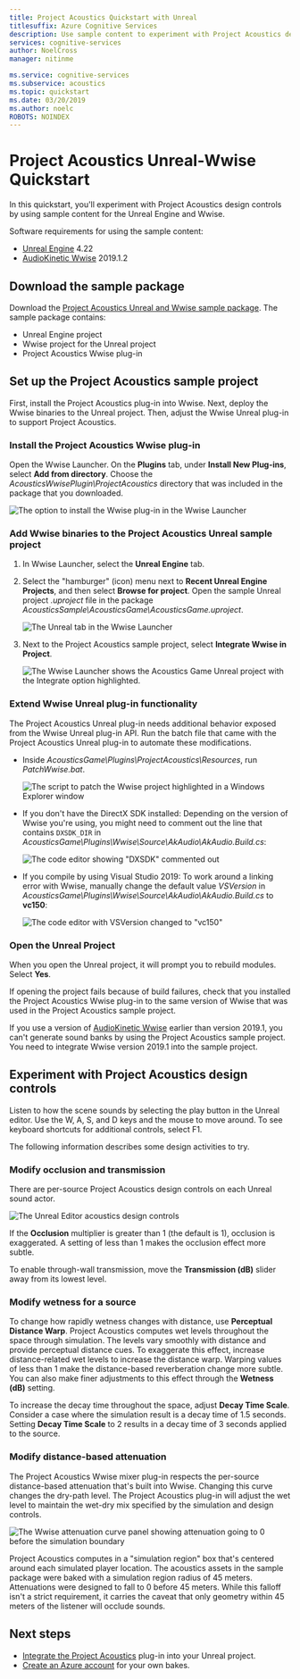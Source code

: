 ```yaml
---
title: Project Acoustics Quickstart with Unreal
titlesuffix: Azure Cognitive Services
description: Use sample content to experiment with Project Acoustics design controls in Unreal and Wwise, and deploy to Windows Desktop.
services: cognitive-services
author: NoelCross
manager: nitinme

ms.service: cognitive-services
ms.subservice: acoustics
ms.topic: quickstart
ms.date: 03/20/2019
ms.author: noelc
ROBOTS: NOINDEX
---
```


# Project Acoustics Unreal-Wwise Quickstart
In this quickstart, you'll experiment with Project Acoustics design controls by using sample content for the Unreal Engine and Wwise.

Software requirements for using the sample content:
* [Unreal Engine](https://www.unrealengine.com/) 4.22
* [AudioKinetic Wwise](https://www.audiokinetic.com/products/wwise/) 2019.1.2

## Download the sample package
Download the [Project Acoustics Unreal and Wwise sample package](https://www.microsoft.com/download/details.aspx?id=58090). The sample package contains:
- Unreal Engine project
- Wwise project for the Unreal project
- Project Acoustics Wwise plug-in

## Set up the Project Acoustics sample project
First, install the Project Acoustics plug-in into Wwise. Next, deploy the Wwise binaries to the Unreal project. Then, adjust the Wwise Unreal plug-in to support Project Acoustics.

### Install the Project Acoustics Wwise plug-in
Open the Wwise Launcher. On the **Plugins** tab, under **Install New Plug-ins**, select **Add from directory**. Choose the *AcousticsWwisePlugin\ProjectAcoustics* directory that was included in the package that you downloaded.

![The option to install the Wwise plug-in in the Wwise Launcher](media/wwise-install-new-plugin.png)

### Add Wwise binaries to the Project Acoustics Unreal sample project
1. In Wwise Launcher, select the **Unreal Engine** tab. 
1. Select the "hamburger" (icon) menu next to **Recent Unreal Engine Projects**, and then select **Browse for project**. Open the sample Unreal project *.uproject* file in the package *AcousticsSample\AcousticsGame\AcousticsGame.uproject*.

   ![The Unreal tab in the Wwise Launcher](media/wwise-unreal-tab.png)

3. Next to the Project Acoustics sample project, select **Integrate Wwise in Project**.

   ![The Wwise Launcher shows the Acoustics Game Unreal project with the Integrate option highlighted.](media/wwise-acoustics-game-project.png)

### Extend Wwise Unreal plug-in functionality
The Project Acoustics Unreal plug-in needs additional behavior exposed from the Wwise Unreal plug-in API. Run the batch file that came with the Project Acoustics Unreal plug-in to automate these modifications.
* Inside *AcousticsGame\Plugins\ProjectAcoustics\Resources*, run *PatchWwise.bat*.

    ![The script to patch the Wwise project highlighted in a Windows Explorer window](media/patch-wwise-script.png)

* If you don't have the DirectX SDK installed: Depending on the version of Wwise you're using, you might need to comment out the line that contains `DXSDK_DIR` in *AcousticsGame\Plugins\Wwise\Source\AkAudio\AkAudio.Build.cs*:

    ![The code editor showing "DXSDK" commented out](media/directx-sdk-comment.png)

* If you compile by using Visual Studio 2019: To work around a linking error with Wwise, manually change the default value *VSVersion* in *AcousticsGame\Plugins\Wwise\Source\AkAudio\AkAudio.Build.cs* to **vc150**:

    ![The code editor with VSVersion changed to "vc150"](media/vsversion-comment.png)

### Open the Unreal Project 
When you open the Unreal project, it will prompt you to rebuild modules. Select **Yes**.

If opening the project fails because of build failures, check that you installed the Project Acoustics Wwise plug-in to the same version of Wwise that was used in the Project Acoustics sample project.

If you use a version of [AudioKinetic Wwise](https://www.audiokinetic.com/products/wwise/) earlier than version 2019.1, you can't generate sound banks by using the Project Acoustics sample project. You need to integrate Wwise version 2019.1 into the sample project.

## Experiment with Project Acoustics design controls
Listen to how the scene sounds by selecting the play button in the Unreal editor. Use the W, A, S, and D keys and the mouse to move around. To see keyboard shortcuts for additional controls, select F1.

The following information describes some design activities to try.

### Modify occlusion and transmission
There are per-source Project Acoustics design controls on each Unreal sound actor.

![The Unreal Editor acoustics design controls](media/demo-scene-sound-source-design-controls.png)

If the **Occlusion** multiplier is greater than 1 (the default is 1), occlusion is exaggerated. A setting of less than 1 makes the occlusion effect more subtle.

To enable through-wall transmission, move the **Transmission (dB)** slider away from its lowest level.

### Modify wetness for a source
To change how rapidly wetness changes with distance, use **Perceptual Distance Warp**. Project Acoustics computes wet levels throughout the space through simulation. The levels vary smoothly with distance and provide perceptual distance cues. To exaggerate this effect, increase distance-related wet levels to increase the distance warp. Warping values of less than 1 make the distance-based reverberation change more subtle. You can also make finer adjustments to this effect through the **Wetness (dB)** setting.

To increase the decay time throughout the space,  adjust **Decay Time Scale**. Consider a case where the simulation result is a decay time of 1.5 seconds. Setting **Decay Time Scale** to 2 results in a decay time of 3 seconds applied to the source.

### Modify distance-based attenuation
The Project Acoustics Wwise mixer plug-in respects the per-source distance-based attenuation that's built into Wwise. Changing this curve changes the dry-path level. The Project Acoustics plug-in will adjust the wet level to maintain the wet-dry mix specified by the simulation and design controls.

![The Wwise attenuation curve panel showing attenuation going to 0 before the simulation boundary](media/demo-sounds-attenuation.png)

Project Acoustics computes in a "simulation region" box that's centered around each simulated player location. The acoustics assets in the sample package were baked with a simulation region radius of 45 meters. Attenuations were designed to fall to 0 before 45 meters. While this falloff isn't a strict requirement, it carries the caveat that only geometry within 45 meters of the listener will occlude sounds.

## Next steps
* [Integrate the Project Acoustics](unreal-integration.md) plug-in into your Unreal project.
* [Create an Azure account](create-azure-account.md) for your own bakes.
